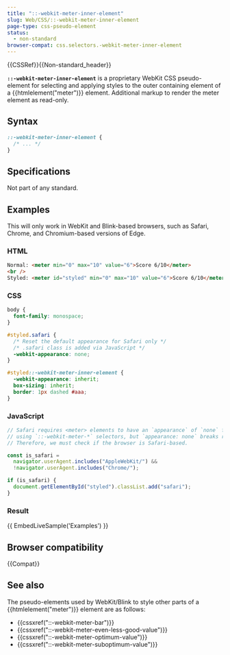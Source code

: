 ```yaml
---
title: "::-webkit-meter-inner-element"
slug: Web/CSS/::-webkit-meter-inner-element
page-type: css-pseudo-element
status:
  - non-standard
browser-compat: css.selectors.-webkit-meter-inner-element
---
```


{{CSSRef}}{{Non-standard_header}}

**`::-webkit-meter-inner-element`** is a proprietary WebKit CSS pseudo-element for selecting and applying styles to the outer containing element of a {{htmlelement("meter")}} element. Additional markup to render the meter element as read-only.

## Syntax

```css
::-webkit-meter-inner-element {
  /* ... */
}
```

## Specifications

Not part of any standard.

## Examples

This will only work in WebKit and Blink-based browsers, such as Safari, Chrome, and Chromium-based versions of Edge.

### HTML

```html
Normal: <meter min="0" max="10" value="6">Score 6/10</meter>
<br />
Styled: <meter id="styled" min="0" max="10" value="6">Score 6/10</meter>
```

### CSS

```css
body {
  font-family: monospace;
}

#styled.safari {
  /* Reset the default appearance for Safari only */
  /* .safari class is added via JavaScript */
  -webkit-appearance: none;
}

#styled::-webkit-meter-inner-element {
  -webkit-appearance: inherit;
  box-sizing: inherit;
  border: 1px dashed #aaa;
}
```

### JavaScript

```js
// Safari requires <meter> elements to have an `appearance` of `none` for custom styling
// using `::-webkit-meter-*` selectors, but `appearance: none` breaks rendering on Chrome.
// Therefore, we must check if the browser is Safari-based.

const is_safari =
  navigator.userAgent.includes("AppleWebKit/") &&
  !navigator.userAgent.includes("Chrome/");

if (is_safari) {
  document.getElementById("styled").classList.add("safari");
}
```

### Result

{{ EmbedLiveSample('Examples') }}

## Browser compatibility

{{Compat}}

## See also

The pseudo-elements used by WebKit/Blink to style other parts of a {{htmlelement("meter")}} element are as follows:

- {{cssxref("::-webkit-meter-bar")}}
- {{cssxref("::-webkit-meter-even-less-good-value")}}
- {{cssxref("::-webkit-meter-optimum-value")}}
- {{cssxref("::-webkit-meter-suboptimum-value")}}
